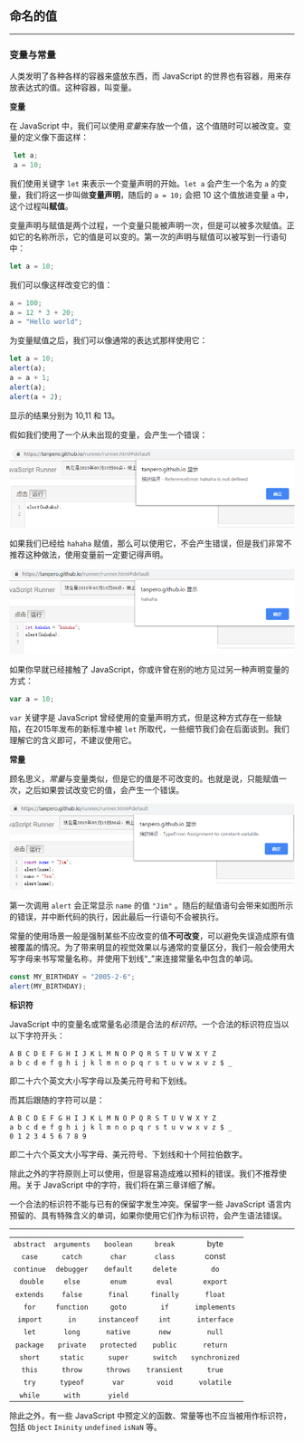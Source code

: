 ## 命名的值

---

### 变量与常量

人类发明了各种各样的容器来盛放东西，而 JavaScript 的世界也有容器，用来存放表达式的值。这种容器，叫变量。

**变量**

在 JavaScript 中，我们可以使用*变量*来存放一个值，这个值随时可以被改变。变量的定义像下面这样：

```javascript
 let a;
 a = 10;
```

我们使用关键字 `let` 来表示一个变量声明的开始。`let a` 会产生一个名为 `a` 的变量，我们将这一步叫做**变量声明**，随后的 `a = 10;` 会把 10 这个值放进变量 `a` 中，这个过程叫**赋值**。

变量声明与赋值是两个过程，一个变量只能被声明一次，但是可以被多次赋值。正如它的名称所示，它的值是可以变的。第一次的声明与赋值可以被写到一行语句中：

```javascript
let a = 10;
```

我们可以像这样改变它的值：

```javascript
a = 100;
a = 12 * 3 + 20;
a = "Hello world";
```

为变量赋值之后，我们可以像通常的表达式那样使用它：

```javascript
let a = 10;
alert(a);
a = a + 1;
alert(a);
alert(a + 2);
```

显示的结果分别为 10,11 和 13。

假如我们使用了一个从未出现的变量，会产生一个错误：

![1552999312562](./assets/1552999312562.png)

如果我们已经给 `hahaha` 赋值，那么可以使用它，不会产生错误，但是我们非常不推荐这种做法，使用变量前一定要记得声明。

![1552999360878](./assets/1552999360878.png)

如果你早就已经接触了 JavaScript，你或许曾在别的地方见过另一种声明变量的方式：

```javascript
var a = 10;
```

`var` 关键字是 JavaScript 曾经使用的变量声明方式，但是这种方式存在一些缺陷，在2015年发布的新标准中被 `let` 所取代，一些细节我们会在后面谈到。我们理解它的含义即可，不建议使用它。

**常量**

顾名思义，*常量*与变量类似，但是它的值是不可改变的。也就是说，只能赋值一次，之后如果尝试改变它的值，会产生一个错误。

![1552999390567](./assets/1552999390567.png)

第一次调用 `alert` 会正常显示 `name` 的值 `"Jim"` 。随后的赋值语句会带来如图所示的错误，并中断代码的执行，因此最后一行语句不会被执行。

常量的使用场景一般是强制某些不应改变的值**不可改变**，可以避免失误造成原有值被覆盖的情况。为了带来明显的视觉效果以与通常的变量区分，我们一般会使用大写字母来书写常量名称，并使用下划线“_”来连接常量名中包含的单词。

```javascript
const MY_BIRTHDAY = "2005-2-6";
alert(MY_BIRTHDAY);
```

**标识符**

JavaScript 中的变量名或常量名必须是合法的*标识符*。一个合法的标识符应当以以下字符开头：

```
A B C D E F G H I J K L M N O P Q R S T U V W X Y Z
a b c d e f g h i j k l m n o p q r s t u v w x v z $ _
```

即二十六个英文大小写字母以及美元符号和下划线。

而其后跟随的字符可以是：

```
A B C D E F G H I J K L M N O P Q R S T U V W X Y Z
a b c d e f g h i j k l m n o p q r s t u v w x v z $ _
0 1 2 3 4 5 6 7 8 9
```

即二十六个英文大小写字母、美元符号、下划线和十个阿拉伯数字。

除此之外的字符原则上可以使用，但是容易造成难以预料的错误。我们不推荐使用。关于 JavaScript 中的字符，我们将在第三章详细了解。

一个合法的标识符不能与已有的保留字发生冲突。保留字一些 JavaScript 语言内预留的、具有特殊含义的单词，如果你使用它们作为标识符，会产生语法错误。

****

|          |           |            |           |              |
| :------: | :-------: | :--------: | :-------: | :----------: |
| `abstract` | `arguments` |  `boolean`   |   `break`   |     byte     |
|   `case`   |   `catch`   |    `char`    |   `class`   |    const     |
| `continue` | `debugger`  |  `default`   |  `delete`   |      `do`      |
| ` double`  |   `else`    |    `enum`    |   `eval`    |    `export`    |
| `extends`  |   `false`   |   `final`    |  `finally`  |    `float`     |
|   `for`    | `function`  |    `goto`    |    `if`     |  `implements`  |
|  `import`  |    `in`     | `instanceof` |    `int`    |  `interface`   |
|   `let`    |   `long`    |   `native`   |    `new`    |     `null`     |
| `package`  |  `private`  | `protected`  |  `public`   |    `return`    |
|  `short`   |  `static`   |   `super`    |  `switch`   | `synchronized` |
|   `this`   |   `throw`   |   `throws`   | `transient` |     `true`     |
|   `try`    |  `typeof`   |    `var`     |   `void`    |   `volatile`   |
|  `while`   |   `with`    |   `yield`    |           |              |

除此之外，有一些 JavaScript 中预定义的函数、常量等也不应当被用作标识符，包括 `Object` `Ininity` `undefined` `isNaN` 等。